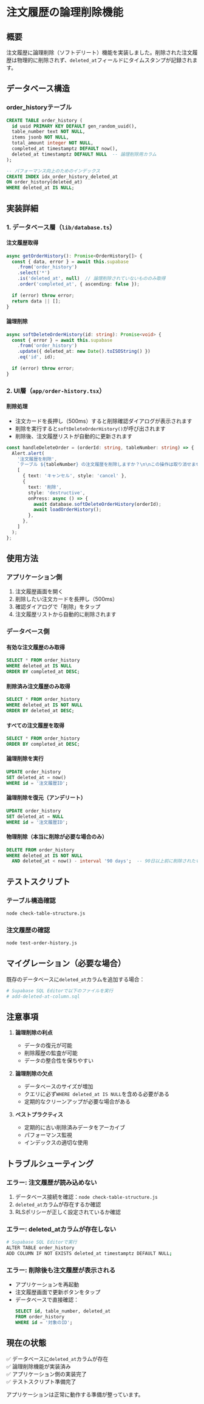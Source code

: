 # 注文履歴の論理削除機能

## 概要
注文履歴に論理削除（ソフトデリート）機能を実装しました。削除された注文履歴は物理的に削除されず、`deleted_at`フィールドにタイムスタンプが記録されます。

## データベース構造

### order_historyテーブル
```sql
CREATE TABLE order_history (
  id uuid PRIMARY KEY DEFAULT gen_random_uuid(),
  table_number text NOT NULL,
  items jsonb NOT NULL,
  total_amount integer NOT NULL,
  completed_at timestamptz DEFAULT now(),
  deleted_at timestamptz DEFAULT NULL  -- 論理削除用カラム
);

-- パフォーマンス向上のためのインデックス
CREATE INDEX idx_order_history_deleted_at 
ON order_history(deleted_at) 
WHERE deleted_at IS NULL;
```

## 実装詳細

### 1. データベース層（`lib/database.ts`）

#### 注文履歴取得
```typescript
async getOrderHistory(): Promise<OrderHistory[]> {
  const { data, error } = await this.supabase
    .from('order_history')
    .select('*')
    .is('deleted_at', null)  // 論理削除されていないもののみ取得
    .order('completed_at', { ascending: false });
  
  if (error) throw error;
  return data || [];
}
```

#### 論理削除
```typescript
async softDeleteOrderHistory(id: string): Promise<void> {
  const { error } = await this.supabase
    .from('order_history')
    .update({ deleted_at: new Date().toISOString() })
    .eq('id', id);
  
  if (error) throw error;
}
```

### 2. UI層（`app/order-history.tsx`）

#### 削除処理
- 注文カードを長押し（500ms）すると削除確認ダイアログが表示されます
- 削除を実行すると`softDeleteOrderHistory()`が呼び出されます
- 削除後、注文履歴リストが自動的に更新されます

```typescript
const handleDeleteOrder = (orderId: string, tableNumber: string) => {
  Alert.alert(
    '注文履歴を削除',
    `テーブル ${tableNumber} の注文履歴を削除しますか？\n\nこの操作は取り消せません。`,
    [
      { text: 'キャンセル', style: 'cancel' },
      {
        text: '削除',
        style: 'destructive',
        onPress: async () => {
          await database.softDeleteOrderHistory(orderId);
          await loadOrderHistory();
        },
      },
    ]
  );
};
```

## 使用方法

### アプリケーション側
1. 注文履歴画面を開く
2. 削除したい注文カードを長押し（500ms）
3. 確認ダイアログで「削除」をタップ
4. 注文履歴リストから自動的に削除されます

### データベース側

#### 有効な注文履歴のみ取得
```sql
SELECT * FROM order_history 
WHERE deleted_at IS NULL 
ORDER BY completed_at DESC;
```

#### 削除済み注文履歴のみ取得
```sql
SELECT * FROM order_history 
WHERE deleted_at IS NOT NULL 
ORDER BY deleted_at DESC;
```

#### すべての注文履歴を取得
```sql
SELECT * FROM order_history 
ORDER BY completed_at DESC;
```

#### 論理削除を実行
```sql
UPDATE order_history 
SET deleted_at = now() 
WHERE id = '注文履歴ID';
```

#### 論理削除を復元（アンデリート）
```sql
UPDATE order_history 
SET deleted_at = NULL 
WHERE id = '注文履歴ID';
```

#### 物理削除（本当に削除が必要な場合のみ）
```sql
DELETE FROM order_history 
WHERE deleted_at IS NOT NULL 
  AND deleted_at < now() - interval '90 days';  -- 90日以上前に削除されたもの
```

## テストスクリプト

### テーブル構造確認
```bash
node check-table-structure.js
```

### 注文履歴の確認
```bash
node test-order-history.js
```

## マイグレーション（必要な場合）

既存のデータベースに`deleted_at`カラムを追加する場合：
```bash
# Supabase SQL Editorで以下のファイルを実行
# add-deleted-at-column.sql
```

## 注意事項

1. **論理削除の利点**
   - データの復元が可能
   - 削除履歴の監査が可能
   - データの整合性を保ちやすい

2. **論理削除の欠点**
   - データベースのサイズが増加
   - クエリに必ず`WHERE deleted_at IS NULL`を含める必要がある
   - 定期的なクリーンアップが必要な場合がある

3. **ベストプラクティス**
   - 定期的に古い削除済みデータをアーカイブ
   - パフォーマンス監視
   - インデックスの適切な使用

## トラブルシューティング

### エラー: 注文履歴が読み込めない
1. データベース接続を確認：`node check-table-structure.js`
2. `deleted_at`カラムが存在するか確認
3. RLSポリシーが正しく設定されているか確認

### エラー: deleted_atカラムが存在しない
```bash
# Supabase SQL Editorで実行
ALTER TABLE order_history 
ADD COLUMN IF NOT EXISTS deleted_at timestamptz DEFAULT NULL;
```

### エラー: 削除後も注文履歴が表示される
- アプリケーションを再起動
- 注文履歴画面で更新ボタンをタップ
- データベースで直接確認：
  ```sql
  SELECT id, table_number, deleted_at 
  FROM order_history 
  WHERE id = '対象のID';
  ```

## 現在の状態

✅ データベースに`deleted_at`カラムが存在  
✅ 論理削除機能が実装済み  
✅ アプリケーション側の実装完了  
✅ テストスクリプト準備完了  

アプリケーションは正常に動作する準備が整っています。
